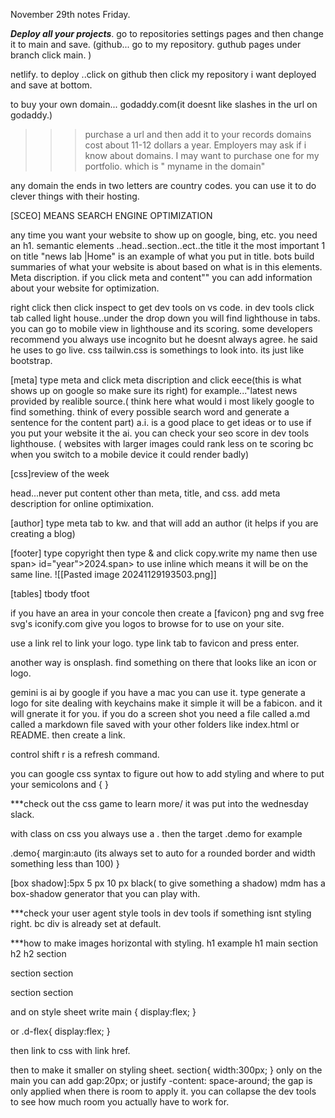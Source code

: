 November 29th notes Friday.

***Deploy all your projects***.
go to repositories settings pages and then change it to main and save.
(github... go to my repository.
guthub pages under branch click main. )

netlify. to deploy ..click on github then click my repository i want deployed and save at bottom. 

to buy your own domain...
godaddy.com(it doesnt like slashes in the url on godaddy.)
>>>purchase a url and then add it to your records
domains cost about 11-12 dollars a year.  Employers may ask if i know about domains. I may want to purchase one for my portfolio. which is " myname in the domain"

any domain the ends in two letters are country codes. 
you can use it to do clever things with their hosting.

[SCEO]
MEANS SEARCH ENGINE OPTIMIZATION

any time you want your website to show up on google, bing, etc. you need an h1. semantic elements ..head..section..ect..the title it the most important 1
on title "news lab |Home" is an example of what you put in title. bots build summaries of what your website is about based on what is in this elements. Meta discription. if you click meta and content"" you can add information about your website for optimization.

right click then click inspect to get dev tools on vs code. 
 in dev tools click tab called light house..under the drop down 
you will find lighthouse in tabs. 
you can go to mobile view in lighthouse and its scoring. 
some developers recommend you always use incognito but he doesnt always agree. he said he uses to go live. 
css tailwin.css is somethings to look into. its just like bootstrap.

[meta]
type meta and click meta discription and click eece(this is what shows up on google so make sure its right) for example..."latest news provided by realible source.( think here what would i most likely google to find something. think of every possible search word and generate a sentence for the content part)
a.i. is a good place to get ideas or to use if you put your website it the ai.
you can check your seo score in dev tools lighthouse.
( websites with larger images could rank less on te scoring bc when you switch to a mobile device it could render badly)

[css]review of the week

head...never put content other than meta, title, and css. add meta description for online optimixation.

[author]
type meta tab to kw. and that will add an author (it helps if you are creating a blog)

[footer]
type copyright then type & and click copy.write my name then use span>
id="year">2024.span> to use inline which means it will be on the same line.
![[Pasted image 20241129193503.png]]

[tables]
tbody
tfoot

if you have an area in your concole then create a [favicon}
png and svg
free svg's
iconify.com
give you logos to browse for to use on your site.

use a link rel to link your  logo. type link tab to favicon and press enter.

another way is onsplash. find something on there that looks like an icon or logo.

gemini is ai by google if you have a mac you can use it. type generate a logo for site dealing with keychains make it simple it will be a fabicon. and it will gnerate it for you. if you do a screen shot you need a file called a.md called a markdown file saved with your other folders like index.html or README. 
then create a link.

control shift r is a refresh command.

you can google css syntax to figure out how to add styling and where to put your semicolons and { }

***check out the css game to learn more/ it was put into the wednesday slack.

with class on css you always use a . then the target
.demo for example

.demo{
margin:auto
(its always set to auto for a rounded border
and width something less than 100)
}

[box shadow]:5px 5 px  10 px black( to give something a shadow)
mdm has a box-shadow generator that you can play with.


***check your user agent style tools in dev tools if something isnt styling right. bc div is already set at default.

***how to make images horizontal with styling.
h1 example h1
main
section 
h2 
h2
section

section
section

section
section

and on style sheet write main {
display:flex;
}

or .d-flex{
display:flex;
}

then link to css with link href.

then to make it smaller on styling sheet. 
section{
width:300px;
}
 only on the main you can add gap:20px;
 or justify -content: space-around;
the gap is only applied when there is room to apply it. you can collapse the dev tools to see how much room you actually have to work for. 


